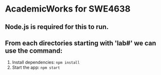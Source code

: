 # AcademicWorks for SWE4638
## Node.js is required for this to run.
## From each directories starting with 'lab#' we can use the command:
1. Install dependencies: `npm install`
2. Start the app: `npm start`
